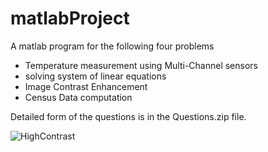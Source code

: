 # matlabProject
A matlab program for the following four problems

* Temperature measurement using Multi-Channel sensors 
* solving system of linear equations
* Image Contrast Enhancement
* Census Data computation

Detailed form of the questions is in the Questions.zip file.

   ![HighContrast](https://user-images.githubusercontent.com/44456758/65237585-98f2ef80-dae3-11e9-82a1-7851877030a5.png)
